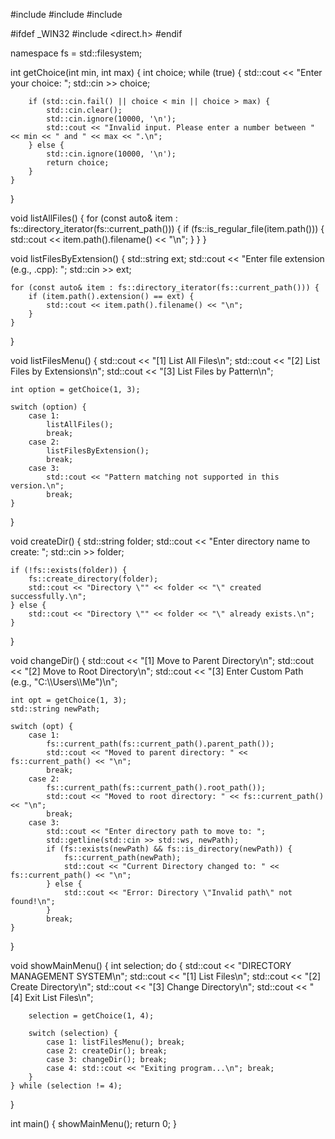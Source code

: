 #include <iostream>
#include <filesystem>
#include <string>

#ifdef _WIN32
#include <direct.h>
#endif

namespace fs = std::filesystem;

int getChoice(int min, int max) {
    int choice;
    while (true) {
        std::cout << "Enter your choice: ";
        std::cin >> choice;

        if (std::cin.fail() || choice < min || choice > max) {
            std::cin.clear();
            std::cin.ignore(10000, '\n');
            std::cout << "Invalid input. Please enter a number between " << min << " and " << max << ".\n";
        } else {
            std::cin.ignore(10000, '\n');
            return choice;
        }
    }
}

void listAllFiles() {
    for (const auto& item : fs::directory_iterator(fs::current_path())) {
        if (fs::is_regular_file(item.path())) {
            std::cout << item.path().filename() << "\n";
        }
    }
}

void listFilesByExtension() {
    std::string ext;
    std::cout << "Enter file extension (e.g., .cpp): ";
    std::cin >> ext;

    for (const auto& item : fs::directory_iterator(fs::current_path())) {
        if (item.path().extension() == ext) {
            std::cout << item.path().filename() << "\n";
        }
    }
}

void listFilesMenu() {
    std::cout << "[1] List All Files\n";
    std::cout << "[2] List Files by Extensions\n";
    std::cout << "[3] List Files by Pattern\n";

    int option = getChoice(1, 3);

    switch (option) {
        case 1:
            listAllFiles();
            break;
        case 2:
            listFilesByExtension();
            break;
        case 3:
            std::cout << "Pattern matching not supported in this version.\n";
            break;
    }
}

void createDir() {
    std::string folder;
    std::cout << "Enter directory name to create: ";
    std::cin >> folder;

    if (!fs::exists(folder)) {
        fs::create_directory(folder);
        std::cout << "Directory \"" << folder << "\" created successfully.\n";
    } else {
        std::cout << "Directory \"" << folder << "\" already exists.\n";
    }
}

void changeDir() {
    std::cout << "[1] Move to Parent Directory\n";
    std::cout << "[2] Move to Root Directory\n";
    std::cout << "[3] Enter Custom Path (e.g., \"C:\\\\Users\\\\Me\")\n";

    int opt = getChoice(1, 3);
    std::string newPath;

    switch (opt) {
        case 1:
            fs::current_path(fs::current_path().parent_path());
            std::cout << "Moved to parent directory: " << fs::current_path() << "\n";
            break;
        case 2:
            fs::current_path(fs::current_path().root_path());
            std::cout << "Moved to root directory: " << fs::current_path() << "\n";
            break;
        case 3:
            std::cout << "Enter directory path to move to: ";
            std::getline(std::cin >> std::ws, newPath);
            if (fs::exists(newPath) && fs::is_directory(newPath)) {
                fs::current_path(newPath);
                std::cout << "Current Directory changed to: " << fs::current_path() << "\n";
            } else {
                std::cout << "Error: Directory \"Invalid path\" not found!\n";
            }
            break;
    }
}

void showMainMenu() {
    int selection;
    do {
        std::cout << "DIRECTORY MANAGEMENT SYSTEM\n";
        std::cout << "[1] List Files\n";
        std::cout << "[2] Create Directory\n";
        std::cout << "[3] Change Directory\n";
        std::cout << "[4] Exit List Files\n";

        selection = getChoice(1, 4);

        switch (selection) {
            case 1: listFilesMenu(); break;
            case 2: createDir(); break;
            case 3: changeDir(); break;
            case 4: std::cout << "Exiting program...\n"; break;
        }
    } while (selection != 4);
}

int main() {
    showMainMenu();
    return 0;
}
